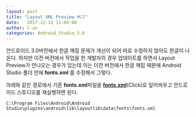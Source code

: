 ```yaml
---
layout: post
title: "Layout XML Preview 버그"
date:   2017-12-12 11:04:00
author: C-an
categories: Android_Studio_3.0
---
```


안드로이드 3.0버전에서 한글 깨짐 문제가 개선이 되어 따로 수정하지 않아도 한글이 나온다.
하지만 이전 버전에서 작업을 한 개발자의 경우 업데이트를 하면서 Layout Preview가 안나오는 경우가 있는데 이는 이전 버전에서 한글 깨짐 때문에 Android Studio 폴더 안에 **fonts.xml** 를 수정해서 그렇다.

아래와 같은 경로에서 기존 **fonts.xml**파일을 **[fonts.xml](https://github.com/chanjungkim/chanjungkim.github.io/tree/master/_posts/downloads/androidstudio/fonts.xml)**(Click)로 덮어씌우고 안드로이드 스튜디오를 재실행하면 된다.

```
C:\Program Files\Android\Android Studio\plugins\android\lib\layoutlib\data\fonts\fonts.xml
```